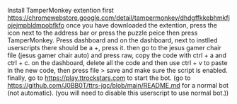 Install TamperMonkey extention first https://chromewebstore.google.com/detail/tampermonkey/dhdgffkkebhmkfjojejmpbldmpobfkfo once you have downloaded the extention, press the icon next to the address bar or press the puzzle peice then press TamperMonkey. Press dashboard and on the dashboard, next to instlled userscripts there should be a +, press it. then go to the jesus gamer chair file (jesus gamer chair auto) and press raw, copy the code with ctrl + a and ctrl + c. on the dashboard, delete all the code and then use ctrl + v to paste in the new code, then press file > save and make sure the script is enabled. finally, go to https://play.ttrockstars.com to start the bot. (go to https://github.com/J0BB0T/ttrs-jgc/blob/main/README.md for a normal bot (not automatic). (you will need to disable this userscript to use normal bot.))
